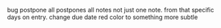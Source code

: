 bug postpone all postpones all notes not just one note. from that specific days on entry. 
change due date red color to something more subtle

